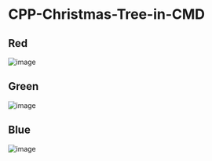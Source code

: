 # CPP-Christmas-Tree-in-CMD
## Red
![image](https://user-images.githubusercontent.com/85553852/147383202-405ec12f-1970-40e1-9d75-cb772808b45e.png)
## Green
![image](https://user-images.githubusercontent.com/85553852/147383210-ea1dadd5-067a-4004-ac15-b8fcf20b6662.png)
## Blue
![image](https://user-images.githubusercontent.com/85553852/147383217-443735e2-cc04-4757-8ac9-f82c6d43edb3.png)
